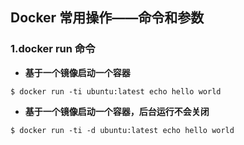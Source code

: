 ## Docker 常用操作——命令和参数

### 1.docker run 命令

* **基于一个镜像启动一个容器**

```shell
$ docker run -ti ubuntu:latest echo hello world
```

* **基于一个镜像启动一个容器，后台运行不会关闭**

```shell
$ docker run -ti -d ubuntu:latest echo hello world

```